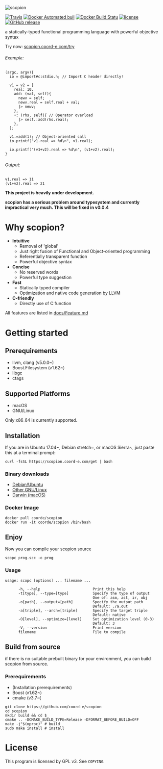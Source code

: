 ![scopion](https://raw.githubusercontent.com/wiki/coord-e/scopion/scopion-with-margin.svg?sanitize=true)

[![Travis](https://img.shields.io/travis/coord-e/scopion.svg?style=flat-square)](https://travis-ci.org/coord-e/scopion) [![Docker Automated buil](https://img.shields.io/docker/automated/coorde/scopion.svg?style=flat-square)](https://hub.docker.com/r/coorde/scopion/) [![Docker Build Statu](https://img.shields.io/docker/build/coorde/scopion.svg?style=flat-square)](https://hub.docker.com/r/coorde/scopion/)
[![license](https://img.shields.io/github/license/coord-e/scopion.svg?style=flat-square)](COPYING) [![GitHub release](https://img.shields.io/github/release/coord-e/scopion.svg?style=flat-square)](https://github.com/coord-e/scopion/releases)

a statically-typed functional programming language with powerful objective syntax

Try now: [scopion.coord-e.com/try](https://scopion.coord-e.com/try)

###### Example:

```
(argc, argv){
  io = @import#c:stdio.h; // Import C header directly!

  v1 = v2 = [
    real: 10,
    add: (val, self){
      newv = self;
      newv.real = self.real + val;
      |> newv;
    },
    +: (rhs, self){ // Operator overload
      |> self.:add(rhs.real);
    },
  ];

  v1.=add(1); // Object-oriented call
  io.printf("v1.real => %d\n", v1.real);

  io.printf("(v1+v2).real => %d\n", (v1+v2).real);
}
```

###### Output:

```
v1.real => 11
(v1+v2).real => 21
```

**This project is heavily under development.**

**scopion has a serious problem around typesystem and currently impractical very much. This will be fixed in v0.0.4**

# Why scopion?
- **Intuitive**
  - Removal of 'global'
  - Just right fusion of Functional and Object-oriented programming
  - Referentially transparent function
  - Powerful objective syntax
- **Concise**
  - No reserved words
  - Powerful type suggestion
- **Fast**
  - Statically typed compiler
  - Optimization and native code generation by LLVM
- **C-friendly**
  - Directly use of C function

All features are listed in [docs/Feature.md](docs/Feature.md)

# Getting started
## Prerequirements
- llvm, clang (v5.0.0~)
- Boost.Filesystem (v1.62~)
- libgc
- ctags
## Supported Platforms
- macOS
- GNU/Linux

Only x86_64 is currently supported.

## Installation

If you are in Ubuntu 17.04~, Debian stretch~, or macOS Sierra~, just paste this at a terminal prompt:

```shell
curl -fsSL https://scopion.coord-e.com/get | bash
```

### Binary downloads
- [Debian/Ubuntu](https://github.com/coord-e/scopion/releases/download/v0.0.3.1/scopion_0.0.3.1-Linux_x86_64.deb)
- [Other GNU/Linux](https://github.com/coord-e/scopion/releases/download/v0.0.3.1/scopion_0.0.3.1-Linux_x86_64.tar.bz2)
- [Darwin (macOS)](https://github.com/coord-e/scopion/releases/download/v0.0.3.1/scopion_0.0.3.1-Darwin_x86_64.zip)

### Docker Image

```shell
docker pull coorde/scopion
docker run -it coorde/scopion /bin/bash
```

## Enjoy
Now you can compile your scopion source

```shell
scopc prog.scc -o prog
```

### Usage

```shell
usage: scopc [options] ... filename ...

      -h, --help                        Print this help
      -t[type], --type=[type]           Specify the type of output
                                        One of: asm, ast, ir, obj
      -o[path], --output=[path]         Specify the output path
                                        Default: ./a.out
      -a[triple], --arch=[triple]       Specify the target triple
                                        Default: native
      -O[level], --optimize=[level]     Set optimization level (0-3)
                                        Default: 3
      -V, --version                     Print version
      filename                          File to compile
```

## Build from source
if there is no suitable prebuilt binary for your environment, you can build scopion from source.
### Prerequirements
- (Installation prerequirements)
- Boost (v1.62~)
- cmake (v3.7~)

```shell
git clone https://github.com/coord-e/scopion
cd scopion
mkdir build && cd $_
cmake .. -DCMAKE_BUILD_TYPE=Release -DFORMAT_BEFORE_BUILD=OFF
make -j"$(nproc)" # build
sudo make install # install
```

# License
This program is licensed by GPL v3. See `COPYING`.
